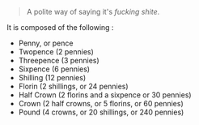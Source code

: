 > A polite way of saying it's *fucking shite*.

It is composed of the following :
- Penny, or pence
- Twopence (2 pennies)
- Threepence (3 pennies)
- Sixpence (6 pennies)
- Shilling (12 pennies)
- Florin (2 shillings, or 24 pennies)
- Half Crown (2 florins and a sixpence or 30 pennies)
- Crown (2 half crowns, or 5 florins, or 60 pennies)
- Pound (4 crowns, or 20 shillings, or 240 pennies)